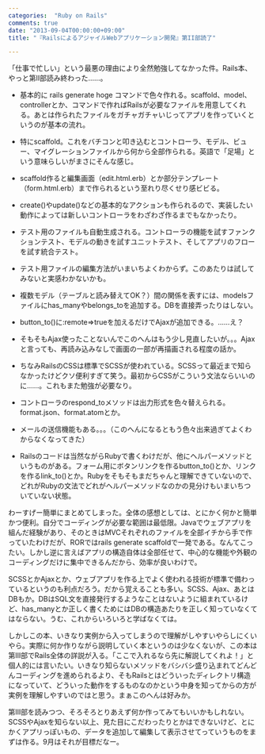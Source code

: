 ```yaml
---
categories:  "Ruby on Rails"
comments: true
date: "2013-09-04T00:00:00+09:00"
title: "『RailsによるアジャイルWebアプリケーション開発』第II部読了"

---
```


「仕事で忙しい」という最悪の理由により全然勉強してなかった件。Rails本、やっと第II部読み終わった……。


* 基本的に rails generate hoge コマンドで色々作れる。scaffold、model、controllerとか、コマンドで作ればRailsが必要なファイルを用意してくれる。あとは作られたファイルをガチャガチャいじってアプリを作っていくというのが基本の流れ。


* 特にscaffold。これをバチコンと叩き込むとコントローラ、モデル、ビュー、マイグレーションファイルから何から全部作られる。英語で「足場」という意味らしいがまさにそんな感じ。
* scaffold作ると編集画面（edit.html.erb）とか部分テンプレート（form.html.erb）まで作られるという至れり尽くせり感ビビる。
* create()やupdate()などの基本的なアクションも作られるので、実装したい動作によっては新しいコントローラをわざわざ作るまでもなかったり。


* テスト用のファイルも自動生成される。コントローラの機能を試すファンクションテスト、モデルの動きを試すユニットテスト、そしてアプリのフローを試す統合テスト。


* テスト用ファイルの編集方法がいまいちよくわからず。このあたりは試してみないと実感わかないかも。


* 複数モデル（テーブルと読み替えてOK？）間の関係を表すには、modelsファイルにhas_manyやbelongs_toを追加する。DBを直接弄ったりはしない。
* button_to()に:remote=>trueを加えるだけでAjaxが追加できる。……え？


* そもそもAjax使ったことないんでこのへんはもう少し見直したいが。。。Ajaxと言っても、再読み込みなしで画面の一部が再描画される程度の話か。


* ちなみRailsのCSSは標準でSCSSが使われている。SCSSって最近まで知らなかったけどクソ便利すぎて笑う。最初からCSSがこういう文法ならいいのに……。これもまた勉強が必要なり。
* コントローラのrespond_toメソッドは出力形式を色々替えられる。format.json、format.atomとか。
* メールの送信機能もある。。。（このへんになるともう色々出来過ぎてよくわからなくなってきた）
* Railsのコードは当然ながらRubyで書くわけだが、他にヘルパーメソッドというものがある。フォーム用にボタンリンクを作るbutton_to()とか、リンクを作るlink_to()とか。Rubyをそもそもまだちゃんと理解できていないので、どれがRubyの文法でどれがヘルパーメソッドなのかの見分けもいまいちついていない状態。



わーすげー簡単にまとめてしまった。全体の感想としては、とにかく何かと簡単かつ便利。自分でコーディングが必要な範囲は最低限。Javaでウェブアプリを組んだ経験があり、そのときはMVCそれぞれのファイルを全部イチから手で作っていたわけだが、RORではrails generate scaffoldで一発である。なんてこったい。しかし逆に言えばアプリの構造自体は全部任せて、中心的な機能や外観のコーディングだけに集中できるんだから、効率が良いわけで。

SCSSとかAjaxとか、ウェブアプリを作る上でよく使われる技術が標準で備わっているというのも利点だろう。だから覚えることも多い。SCSS、Ajax、あとはDBもか。DBはSQL文を直接発行するようなことはないように組まれているけど、has_manyとか正しく書くためにはDBの構造あたりを正しく知っていなくてはならない。うむ、これからいろいろと学ばなくては。

しかしこの本、いきなり実例から入ってしまうので理解がしやすいやらしにくいやら。実際に何か作りながら説明していく本というのは少なくないが、この本は第III部でRails全体の詳説が入る。「ここで入れるなら先に解説してくれよ！」と個人的には言いたい。いきなり知らないメソッドをバシバシ盛り込まれてどんどんコーディングを進められるより、そもRailsとはどういったディレクトリ構造になっていて、どういった動作をするものなのかという中身を知ってからの方が実例を理解しやすいのではと思う。まぁこのへんは好みか。

第III部を読みつつ、そろそろとりあえず何か作ってみてもいいかもしれない。SCSSやAjaxを知らない以上、見た目にこだわったりとかはできないけど、とにかくアプリっぽいもの、データを追加して編集して表示させてっていうものをまずは作る。9月はそれが目標だなー。


